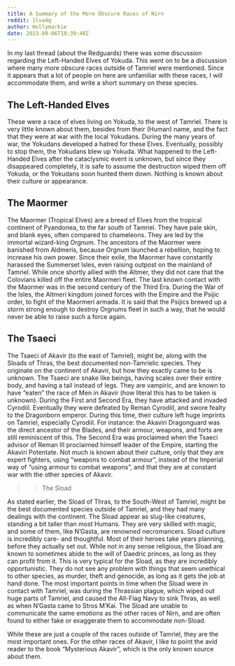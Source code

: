 ```yaml
---
title: A Summary of the More Obscure Races of Nirn
reddit: 1lva4q
author: Hollymarkie
date: 2013-09-06T18:39:40Z
---
```


In my last thread (about the Redguards) there was some discussion regarding the
Left-Handed Elves of Yokuda. This went on to be a discussion where many more
obscure races outside of Tamriel were mentioned. Since it appears that a lot of
people on here are unfamiliar with these races, I will accommodate them, and
write a short summary on these species.

## The Left-Handed Elves

These were a race of elves living on Yokuda, to the west of Tamriel. There is
very little known about them, besides from their (Human) name, and the fact that
they were at war with the local Yokudans. During the many years of war, the
Yokudans developed a hatred for these Elves. Eventually, possibly to stop them,
the Yokudans blew up Yokuda. What happened to the Left-Handed Elves after the
cataclysmic event is unknown, but since they disappeared completely, it is safe
to assume the destruction wiped them off Yokuda, or the Yokudans soon hunted
them down. Nothing is known about their culture or appearance.

## The Maormer

The Maormer (Tropical Elves) are a breed of Elves from the tropical continent of
Pyandonea, to the far south of Tamriel. They have pale skin, and blank eyes,
often compared to chameleons. They are led by the immortal wizard-king Orgnum.
The ancestors of the Maormer were banished from Aldmeris, because Orgnum
launched a rebellion, hoping to increase his own power. Since their exile, the
Maormer have constantly harassed the Summerset Isles, even raising outpost on
the mainland of Tamriel. While once shortly allied with the Altmer, they did not
care that the Colovians killed off the entire Maormeri fleet. The last known
contact with the Maormer was in the second century of the Third Era. During the
War of the Isles, the Altmeri kingdom joined forces with the Empire and the
Psijic order, to fight of the Maormeri armada. It is said that the Psijics
brewed up a storm strong enough to destroy Orgnums fleet in such a way, that he
would never be able to raise such a force again.

## The Tsaeci

The Tsaeci of Akavir (to the east of Tamriel), might be, along with the Sloads
of Thras, the best documented non-Tamrielic species. They originate on the
continent of Akavir, but how they exactly came to be is unknown. The Tsaeci are
snake like beings, having scales over their entire body, and having a tail
instead of legs. They are vampiric, and are known to have “eaten” the race of
Men in Akavir (how literal this has to be taken is unknown). During the First
and Second Era, they have attacked and invaded Cyrodiil. Eventually they were
defeated by Reman Cyrodiil, and swore fealty to the Dragonborn emperor. During
this time, their culture left huge imprints on Tamriel, especially Cyrodiil. For
instance: the Akaviri Dragonguard was the direct ancestor of the Blades, and
their armour, weapons, and forts are still reminiscent of this. The Second Era
was proclaimed when the Tsaeci advisor of Reman III proclaimed himself leader of
the Empire, starting the Akaviri Potentate. Not much is known about their
culture, only that they are expert fighters, using “weapons to combat armour”,
instead of the Imperial way of “using armour to combat weapons”, and that they
are at constant war with the other species of Akavir.

>> The Sload

As stated earlier, the Sload of Thras, to the South-West of Tamriel, might be
the best documented species outside of Tamriel, and they had many dealings with
the continent. The Sload appear as slug-like creatures, standing a bit taller
than most Humans. They are very skilled with magic, and some of them, like
N’Gasta, are renowned necromancers. Sload culture is incredibly care- and
thoughtful. Most of their heroes take years planning, before they actually set
out. While not in any sense religious, the Sload are known to sometimes abide to
the will of Daedric princes, as long as they can profit from it. This is very
typical for the Sload, as they are incredibly opportunistic. They do not see any
problem with things that seem unethical to other species, as murder, theft and
genocide, as long as it gets the job at hand done. The most important points in
time when the Sload were in contact with Tamriel, was during the Thrassian
plague, which wiped out huge parts of Tamriel, and caused the All-Flag Navy to
sink Thras, as well as when N’Gasta came to Stros M’Kai. The Sload are unable to
communicate the same emotions as the other races of Nirn, and are often found to
either fake or exaggerate them to accommodate non-Sload.

While these are just a couple of the races outside of Tamriel, they are the most
important ones. For the other races of Akavir, I like to point the avid reader
to the book “Mysterious Akavir”, which is the only known source about them.
